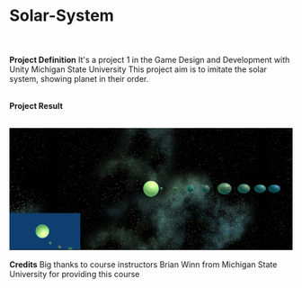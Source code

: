 # Solar-System
<br><br>
**Project Definition**
It's a project 1 in the Game Design and Development with Unity Michigan State University
This project aim is to imitate the solar system, showing planet in their order.
<br><br>

**Project Result**
<br><br>

![alt text](https://github.com/driskimaulana/Solar-System/blob/main/Solar-System/ScreenShots/Solar%20System%20ScreenShots.png?raw=true)

**Credits**
Big thanks to course instructors Brian Winn from Michigan State University for providing this course
<br><br>
